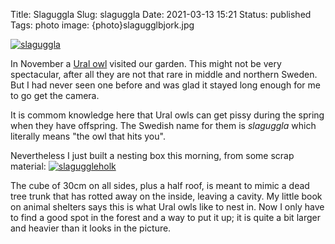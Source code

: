 Title: Slaguggla
Slug: slaguggla
Date: 2021-03-13 15:21
Status: published
Tags: photo
image: {photo}slagugglbjork.jpg

[![slaguggla]({photo}slagugglbjork.jpg "slaguggla")]({static}/pic/slagugglbjork.jpg)

In November a [Ural owl](https://en.wikipedia.org/wiki/Ural_owl) visited our garden. This might not
be very spectacular, after all they are not that rare in middle and northern Sweden. 
But I had never seen
one before and was glad it stayed long enough for me to go get the camera.

It is commom knowledge here that Ural owls can get pissy during the spring when they have offspring. The
Swedish name for them is _slaguggla_ which literally means "the owl that hits you".

Nevertheless I just built a nesting box this morning, from some scrap material:
[![slaguggleholk]({photo}slaguggla.jpg "slaguggleholk")]({static}/pic/slaguggla.jpg)

The cube of 30cm on all sides, plus a half roof, is meant to mimic a dead tree trunk that has
rotted away on the inside, leaving a cavity. My little book on animal shelters says this is
what Ural owls like to nest in. Now I only have to find a good spot in the forest and a way to put it up; it
is quite a bit larger and heavier than it looks in the picture.
